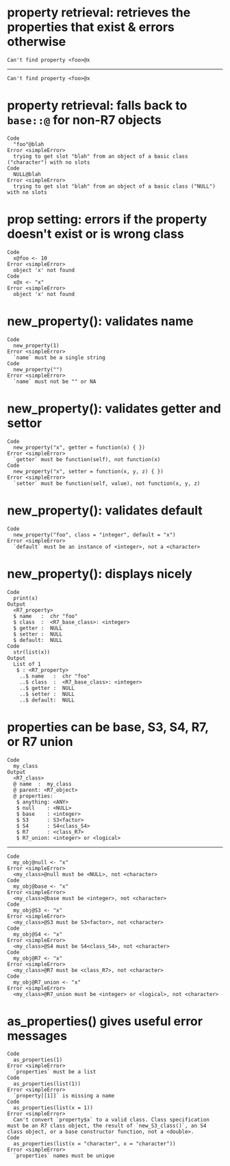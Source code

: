 # property retrieval: retrieves the properties that exist & errors otherwise

    Can't find property <foo>@x

---

    Can't find property <foo>@x

# property retrieval: falls back to `base::@` for non-R7 objects

    Code
      "foo"@blah
    Error <simpleError>
      trying to get slot "blah" from an object of a basic class ("character") with no slots
    Code
      NULL@blah
    Error <simpleError>
      trying to get slot "blah" from an object of a basic class ("NULL") with no slots

# prop setting: errors if the property doesn't exist or is wrong class

    Code
      x@foo <- 10
    Error <simpleError>
      object 'x' not found
    Code
      x@x <- "x"
    Error <simpleError>
      object 'x' not found

# new_property(): validates name

    Code
      new_property(1)
    Error <simpleError>
      `name` must be a single string
    Code
      new_property("")
    Error <simpleError>
      `name` must not be "" or NA

# new_property(): validates getter and settor

    Code
      new_property("x", getter = function(x) { })
    Error <simpleError>
      `getter` must be function(self), not function(x)
    Code
      new_property("x", setter = function(x, y, z) { })
    Error <simpleError>
      `setter` must be function(self, value), not function(x, y, z)

# new_property(): validates default

    Code
      new_property("foo", class = "integer", default = "x")
    Error <simpleError>
      `default` must be an instance of <integer>, not a <character>

# new_property(): displays nicely

    Code
      print(x)
    Output
      <R7_property> 
      $ name   :  chr "foo"
      $ class  :  <R7_base_class>: <integer>
      $ getter :  NULL
      $ setter :  NULL
      $ default:  NULL
    Code
      str(list(x))
    Output
      List of 1
       $ : <R7_property> 
        ..$ name   :  chr "foo"
        ..$ class  :  <R7_base_class>: <integer>
        ..$ getter :  NULL
        ..$ setter :  NULL
        ..$ default:  NULL

# properties can be base, S3, S4, R7, or R7 union

    Code
      my_class
    Output
      <R7_class>
      @ name  :  my_class
      @ parent: <R7_object>
      @ properties:
       $ anything: <ANY>                 
       $ null    : <NULL>                
       $ base    : <integer>             
       $ S3      : S3<factor>            
       $ S4      : S4<class_S4>          
       $ R7      : <class_R7>            
       $ R7_union: <integer> or <logical>

---

    Code
      my_obj@null <- "x"
    Error <simpleError>
      <my_class>@null must be <NULL>, not <character>
    Code
      my_obj@base <- "x"
    Error <simpleError>
      <my_class>@base must be <integer>, not <character>
    Code
      my_obj@S3 <- "x"
    Error <simpleError>
      <my_class>@S3 must be S3<factor>, not <character>
    Code
      my_obj@S4 <- "x"
    Error <simpleError>
      <my_class>@S4 must be S4<class_S4>, not <character>
    Code
      my_obj@R7 <- "x"
    Error <simpleError>
      <my_class>@R7 must be <class_R7>, not <character>
    Code
      my_obj@R7_union <- "x"
    Error <simpleError>
      <my_class>@R7_union must be <integer> or <logical>, not <character>

# as_properties() gives useful error messages

    Code
      as_properties(1)
    Error <simpleError>
      `properties` must be a list
    Code
      as_properties(list(1))
    Error <simpleError>
      `property[[1]]` is missing a name
    Code
      as_properties(list(x = 1))
    Error <simpleError>
      Can't convert `property$x` to a valid class. Class specification must be an R7 class object, the result of `new_S3_class()`, an S4 class object, or a base constructor function, not a <double>.
    Code
      as_properties(list(x = "character", x = "character"))
    Error <simpleError>
      `properties` names must be unique

